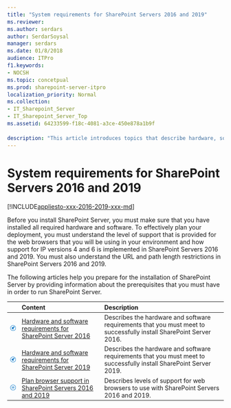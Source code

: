 ```yaml
---
title: "System requirements for SharePoint Servers 2016 and 2019"
ms.reviewer: 
ms.author: serdars
author: SerdarSoysal
manager: serdars
ms.date: 01/8/2018
audience: ITPro
f1.keywords:
- NOCSH
ms.topic: concetpual
ms.prod: sharepoint-server-itpro
localization_priority: Normal
ms.collection:
- IT_Sharepoint_Server
- IT_Sharepoint_Server_Top
ms.assetid: 64233599-f18c-4081-a3ce-450e878a1b9f

description: "This article introduces topics that describe hardware, software, and other requirements for SharePoint Server."
---
```


# System requirements for SharePoint Servers 2016 and 2019

[!INCLUDE[appliesto-xxx-2016-2019-xxx-md](../includes/appliesto-xxx-2016-2019-xxx-md.md)] 
  
Before you install SharePoint Server, you must make sure that you have installed all required hardware and software. To effectively plan your deployment, you must understand the level of support that is provided for the web browsers that you will be using in your environment and how support for IP versions 4 and 6 is implemented in SharePoint Servers 2016 and 2019. You must also understand the URL and path length restrictions in SharePoint Servers 2016 and 2019.
  
The following articles help you prepare for the installation of SharePoint Server by providing information about the prerequisites that you must have in order to run SharePoint Server.
  
  
||**Content**|**Description**|
|:-----|:-----|:-----|
|![Building blocks](../media/mod_icon_buildingblock_M.png)           <br/> |[Hardware and software requirements for SharePoint Server 2016](hardware-and-software-requirements.md) <br/> |Describes the hardware and software requirements that you must meet to successfully install SharePoint Server 2016.  <br/> |
|![Building blocks](../media/mod_icon_buildingblock_M.png)           <br/> |[Hardware and software requirements for SharePoint Server 2019](hardware-and-software-requirements-2019.md) <br/> |Describes the hardware and software requirements that you must meet to successfully install SharePoint Server 2019.  <br/> |
|![Checklist icon (not checked)](../media/mod_icon_checklist_.png)           <br/> |[Plan browser support in SharePoint Servers 2016 and 2019](browser-support-planning-0.md) <br/> |Describes levels of support for web browsers to use with SharePoint Servers 2016 and 2019.  <br/> |
   

